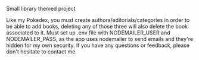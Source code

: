 Small library themed project

Like my Pokedex, you must create authors/editorials/categories in order to be able to add books, deleting any of those three will also delete the book associated to it. 
Must set up .env file with NODEMAILER_USER and NODEMAILER_PASS, as the app uses nodemailer to send emails and they're hidden for my own security.
If you have any questions or feedback, please don't hesitate to contact me.